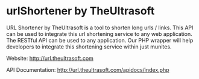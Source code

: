 urlShortener by TheUltrasoft
============

URL Shortener by TheUltrasoft is a tool to shorten long urls / links. This API can be used to integrate this url shortening service to any web application.
The RESTful API can be used to any application.
Our PHP wrapper will help developers to integrate this shortening service within just munites.

Website: http://url.theultrasoft.com

API Documentation: http://url.theultrasoft.com/apidocs/index.php

